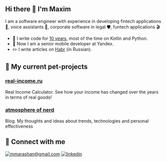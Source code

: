 ## Hi there 👋 I'm Maxim

I am a software engineer with experience in developing fintech applications 🧰, voice assistants 🤖, corporate software in legal 🛡️, funtech applications 🎬

- 🤖 I write code for [10 years](https://www.linkedin.com/in/marashan/), most of the time on Kotlin and Python.
- 🧰 Now I am a senior mobile developer at Yandex.
- ✏️ I write articles on [Habr](https://habr.com/ru/users/mmarashan) (in Russian).

## 🐶 My current pet-projects

### [real-income.ru](https://real-income.ru)
Real Income Calculator. See how your income has changed over the years in terms of real goods!

### [atmosphere of nerd](https://nerd-vibe.ru)
Blog. My thoughts and ideas about trends, technologies and personal effectiveness

## 🤝 Connect with me
[![mmarashan@gmail.com](https://img.shields.io/badge/mmarashan@gmail.com%20-%23E62B1E.svg?&style=for-the-badge&logo=mail.ru&logoColor=white)](mailto:mmarashan@gmail.com) [![linkedin](https://img.shields.io/badge/linkedin%20-%230077B5.svg?&style=for-the-badge&logo=linkedin&logoColor=white)](https://www.linkedin.com/in/marashan/)
